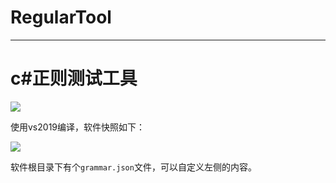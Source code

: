 # RegularTool

----------

# c#正则测试工具


![](https://img.shields.io/github/v/release/caomfan/RegularTool)

使用vs2019编译，软件快照如下：


![](https://i.imgur.com/xsypYju.png)

软件根目录下有个`grammar.json`文件，可以自定义左侧的内容。
